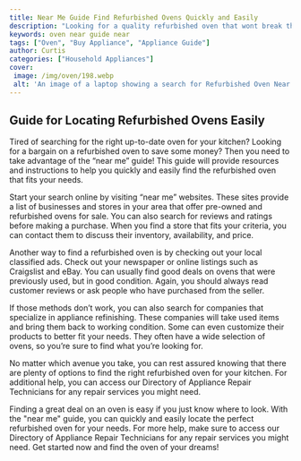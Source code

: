 ```yaml
---
title: Near Me Guide Find Refurbished Ovens Quickly and Easily
description: "Looking for a quality refurbished oven that wont break the bank This Near Me Guide will help you find exactly what you need quickly and easily Get all the information you need right here to make an informed decision"
keywords: oven near guide near
tags: ["Oven", "Buy Appliance", "Appliance Guide"]
author: Curtis
categories: ["Household Appliances"]
cover: 
 image: /img/oven/198.webp
 alt: 'An image of a laptop showing a search for Refurbished Oven Near Me'
---
```

## Guide for Locating Refurbished Ovens Easily

Tired of searching for the right up-to-date oven for your kitchen? Looking for a bargain on a refurbished oven to save some money? Then you need to take advantage of the “near me” guide! This guide will provide resources and instructions to help you quickly and easily find the refurbished oven that fits your needs.

Start your search online by visiting “near me” websites. These sites provide a list of businesses and stores in your area that offer pre-owned and refurbished ovens for sale. You can also search for reviews and ratings before making a purchase. When you find a store that fits your criteria, you can contact them to discuss their inventory, availability, and price.

Another way to find a refurbished oven is by checking out your local classified ads. Check out your newspaper or online listings such as Craigslist and eBay. You can usually find good deals on ovens that were previously used, but in good condition. Again, you should always read customer reviews or ask people who have purchased from the seller.

If those methods don’t work, you can also search for companies that specialize in appliance refinishing. These companies will take used items and bring them back to working condition. Some can even customize their products to better fit your needs. They often have a wide selection of ovens, so you’re sure to find what you’re looking for. 

No matter which avenue you take, you can rest assured knowing that there are plenty of options to find the right refurbished oven for your kitchen. For additional help, you can access our Directory of Appliance Repair Technicians for any repair services you might need. 

Finding a great deal on an oven is easy if you just know where to look. With the "near me" guide, you can quickly and easily locate the perfect refurbished oven for your needs. For more help, make sure to access our Directory of Appliance Repair Technicians for any repair services you might need. Get started now and find the oven of your dreams!
